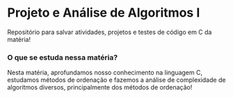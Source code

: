
<h1> Projeto e Análise de Algoritmos I </h1>

Repositório para salvar atividades, projetos e testes de código em C da matéria!

<h3>O que se estuda nessa matéria?</h3>
<p>
Nesta matéria, aprofundamos nosso conhecimento na linguagem C, estudamos métodos de ordenação e fazemos a análise de complexidade de algoritmos diversos, principalmente dos métodos de ordenação!
</p>

